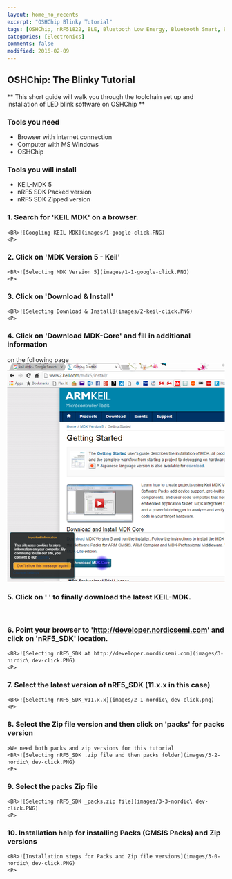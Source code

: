 ```yaml
---
layout: home_no_recents
excerpt: "OSHChip Blinky Tutorial"
tags: [OSHChip, nRF51822, BLE, Bluetooth Low Energy, Bluetooth Smart, Blinky, Tutorial]
categories: [Electronics]
comments: false
modified: 2016-02-09
---
```


## OSHChip: The Blinky Tutorial

** This short guide will walk you through the toolchain set up and installation
of LED blink software on OSHChip **

### Tools you need
- Browser with internet connection
- Computer with MS Windows
- OSHChip


### Tools you will install
- KEIL-MDK 5
- nRF5 SDK Packed version
- nRF5 SDK Zipped version

### 1.  Search for 'KEIL MDK' on a browser.
    <BR>![Googling KEIL MDK](images/1-google-click.PNG)
    <P>

### 2.  Click on 'MDK Version 5 - Keil'
    <BR>![Selecting MDK Version 5](images/1-1-google-click.PNG)
    <P>

### 3.  Click on 'Download & Install'
    <BR>![Selecting Download & Install](images/2-keil-click.PNG)
    <P>

### 4.  Click on 'Download MDK-Core' and fill in additional information 
on the following page
    <BR>![Selecting Download MDK-Core](images/2-1-keil-click.PNG)
    <P>

### 5.  Click on '   ' to finally download the latest KEIL-MDK.
<BR>
    <P>

### 6.  Point your browser to 'http://developer.nordicsemi.com' and click on 'nRF5_SDK' location.
    <BR>![Selecting nRF5_SDK at http://developer.nordicsemi.com](images/3-nirdic\ dev-click.PNG)
    <P>

### 7.  Select the latest version of nRF5_SDK (11.x.x in this case)
    <BR>![Selecting nRF5_SDK_v11.x.x](images/2-1-nordic\ dev-click.png)
    <P>

### 8.  Select the Zip file version and then click on 'packs' for packs version
    >We need both packs and zip versions for this tutorial
    <BR>![Selecting nRF5_SDK .zip file and then packs folder](images/3-2-nordic\ dev-click.PNG)
    <P>

### 9.  Select the packs Zip file
    <BR>![Selecting nRF5_SDK _packs.zip file](images/3-3-nordic\ dev-click.PNG)
    <P>

### 10. Installation help for installing Packs (CMSIS Packs) and Zip versions
    <BR>![Installation steps for Packs and Zip file versions](images/3-0-nordic\ dev-click.PNG)
    <P>

